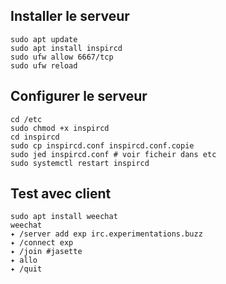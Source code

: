 ## Installer le serveur

```
sudo apt update
sudo apt install inspircd
sudo ufw allow 6667/tcp
sudo ufw reload
```
## Configurer le serveur

```
cd /etc
sudo chmod +x inspircd
cd inspircd
sudo cp inspircd.conf inspircd.conf.copie
sudo jed inspircd.conf # voir ficheir dans etc
sudo systemctl restart inspircd
```
## Test avec client

```
sudo apt install weechat
weechat
✦ /server add exp irc.experimentations.buzz
✦ /connect exp
✦ /join #jasette
✦ allo
✦ /quit
```





























